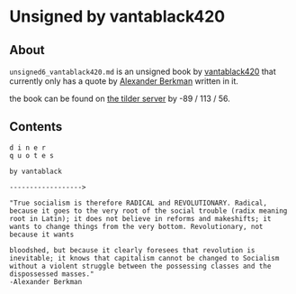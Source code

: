 # Unsigned by vantablack420

## About
`unsigned6_vantablack420.md` is an unsigned book by [vantablack420](https://namemc.com/profile/vantablack420.1) that currently only has a quote by [Alexander Berkman](https://en.wikipedia.org/wiki/Alexander_Berkman) written in it.

the book can be found on [the tilder server](https://mc.tildeverse.org) by -89 / 113 / 56.

## Contents
```
d i n e r 
q u o t e s

by vantablack 

------------------>

"True socialism is therefore RADICAL and REVOLUTIONARY. Radical, because it goes to the very root of the social trouble (radix meaning root in Latin); it does not believe in reforms and makeshifts; it wants to change things from the very bottom. Revolutionary, not because it wants

bloodshed, but because it clearly foresees that revolution is inevitable; it knows that capitalism cannot be changed to Socialism without a violent struggle between the possessing classes and the dispossessed masses." 
-Alexander Berkman


```